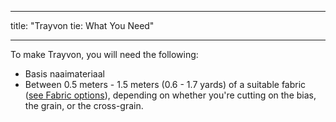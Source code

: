 - - -
title: "Trayvon tie: What You Need"
- - -

To make Trayvon, you will need the following:

- Basis naaimateriaal
- Between 0.5 meters - 1.5 meters (0.6 - 1.7 yards) of a suitable fabric ([see Fabric options](/docs/patterns/trayvon/fabric)), depending on whether you're cutting on the bias, the grain, or the cross-grain.
